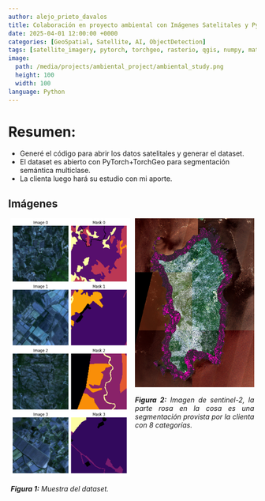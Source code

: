 ```yaml
---
author: alejo_prieto_davalos
title: Colaboración en proyecto ambiental con Imágenes Satelitales y PyTorch+TorchGeo [private]
date: 2025-04-01 12:00:00 +0000
categories: [GeoSpatial, Satellite, AI, ObjectDetection]
tags: [satellite_imagery, pytorch, torchgeo, rasterio, qgis, numpy, matplotlib]
image:
  path: /media/projects/ambiental_project/ambiental_study.png
  height: 100
  width: 100
language: Python
---
```


# Resumen:
- Generé el código para abrir los datos satelitales y generar el dataset.
- El dataset es abierto con PyTorch+TorchGeo para segmentación semántica multiclase.
- La clienta luego hará su estudio con mi aporte.


## Imágenes

<div style="display: flex; flex-wrap: wrap; justify-content: space-around;">
  <div style="flex-basis: 48%; max-width: 300px; margin-bottom: 20px; text-align: justify;">
    <img src="/media/projects/ambiental_project/batch.png" alt="Dataset generado." style="max-width: 300px; width: 100%; height: auto;">
    <p style="width: 100%; max-width: 300px;"><em><b>Figura 1:</b> Muestra del dataset.</em></p>
  </div>

  <div style="flex-basis: 48%; max-width: 300px; margin-bottom: 20px; text-align: justify;">
    <img src="/media/projects/ambiental_project/ambiental_study.png" alt="Imagen satelital con label" style="max-width: 300px; width: 100%; height: auto;">
    <p style="width: 100%; max-width: 300px;"><em><b>Figura 2:</b> Imagen de sentinel-2, la parte rosa en la cosa es una segmentación provista por la clienta con 8 categorías.</em></p>
  </div>
</div>
